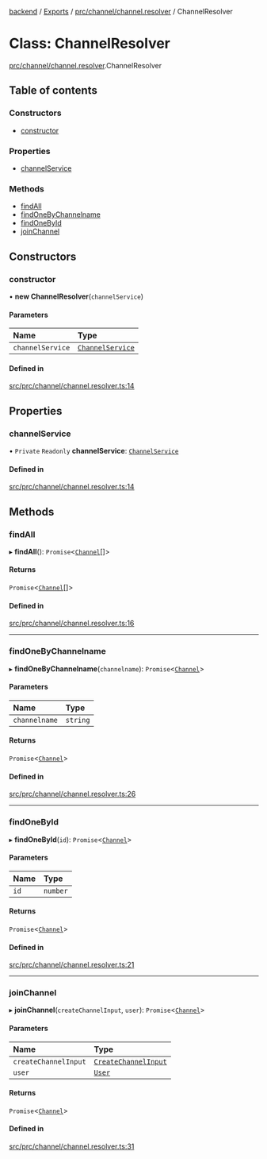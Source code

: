 [backend](../README.md) / [Exports](../modules.md) / [prc/channel/channel.resolver](../modules/prc_channel_channel_resolver.md) / ChannelResolver

# Class: ChannelResolver

[prc/channel/channel.resolver](../modules/prc_channel_channel_resolver.md).ChannelResolver

## Table of contents

### Constructors

- [constructor](prc_channel_channel_resolver.ChannelResolver.md#constructor)

### Properties

- [channelService](prc_channel_channel_resolver.ChannelResolver.md#channelservice)

### Methods

- [findAll](prc_channel_channel_resolver.ChannelResolver.md#findall)
- [findOneByChannelname](prc_channel_channel_resolver.ChannelResolver.md#findonebychannelname)
- [findOneById](prc_channel_channel_resolver.ChannelResolver.md#findonebyid)
- [joinChannel](prc_channel_channel_resolver.ChannelResolver.md#joinchannel)

## Constructors

### constructor

• **new ChannelResolver**(`channelService`)

#### Parameters

| Name | Type |
| :------ | :------ |
| `channelService` | [`ChannelService`](prc_channel_channel_service.ChannelService.md) |

#### Defined in

[src/prc/channel/channel.resolver.ts:14](https://github.com/GQDeltex/ft_transcendence/blob/fdce073/backend/src/prc/channel/channel.resolver.ts#L14)

## Properties

### channelService

• `Private` `Readonly` **channelService**: [`ChannelService`](prc_channel_channel_service.ChannelService.md)

#### Defined in

[src/prc/channel/channel.resolver.ts:14](https://github.com/GQDeltex/ft_transcendence/blob/fdce073/backend/src/prc/channel/channel.resolver.ts#L14)

## Methods

### findAll

▸ **findAll**(): `Promise`<[`Channel`](prc_channel_entities_channel_entity.Channel.md)[]\>

#### Returns

`Promise`<[`Channel`](prc_channel_entities_channel_entity.Channel.md)[]\>

#### Defined in

[src/prc/channel/channel.resolver.ts:16](https://github.com/GQDeltex/ft_transcendence/blob/fdce073/backend/src/prc/channel/channel.resolver.ts#L16)

___

### findOneByChannelname

▸ **findOneByChannelname**(`channelname`): `Promise`<[`Channel`](prc_channel_entities_channel_entity.Channel.md)\>

#### Parameters

| Name | Type |
| :------ | :------ |
| `channelname` | `string` |

#### Returns

`Promise`<[`Channel`](prc_channel_entities_channel_entity.Channel.md)\>

#### Defined in

[src/prc/channel/channel.resolver.ts:26](https://github.com/GQDeltex/ft_transcendence/blob/fdce073/backend/src/prc/channel/channel.resolver.ts#L26)

___

### findOneById

▸ **findOneById**(`id`): `Promise`<[`Channel`](prc_channel_entities_channel_entity.Channel.md)\>

#### Parameters

| Name | Type |
| :------ | :------ |
| `id` | `number` |

#### Returns

`Promise`<[`Channel`](prc_channel_entities_channel_entity.Channel.md)\>

#### Defined in

[src/prc/channel/channel.resolver.ts:21](https://github.com/GQDeltex/ft_transcendence/blob/fdce073/backend/src/prc/channel/channel.resolver.ts#L21)

___

### joinChannel

▸ **joinChannel**(`createChannelInput`, `user`): `Promise`<[`Channel`](prc_channel_entities_channel_entity.Channel.md)\>

#### Parameters

| Name | Type |
| :------ | :------ |
| `createChannelInput` | [`CreateChannelInput`](prc_channel_dto_create_channel_input.CreateChannelInput.md) |
| `user` | [`User`](users_entities_user_entity.User.md) |

#### Returns

`Promise`<[`Channel`](prc_channel_entities_channel_entity.Channel.md)\>

#### Defined in

[src/prc/channel/channel.resolver.ts:31](https://github.com/GQDeltex/ft_transcendence/blob/fdce073/backend/src/prc/channel/channel.resolver.ts#L31)
